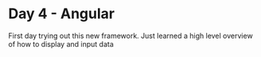 # Day 4 - Angular 

First day trying out this new framework. Just learned a high level overview of how to display and input data
